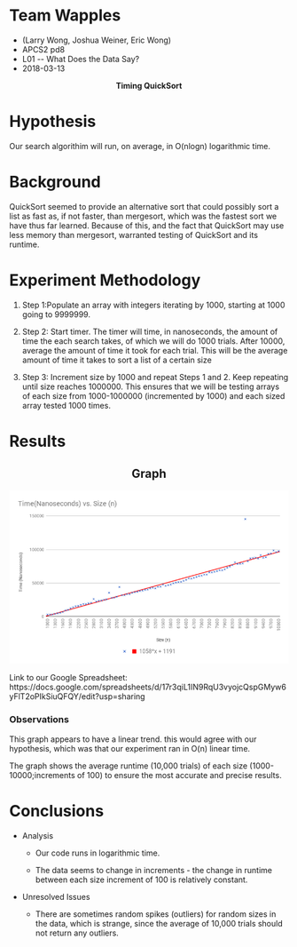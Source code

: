 # Team Wapples
<ul>
<li> (Larry Wong, Joshua Weiner, Eric Wong)</li>
 <li> APCS2 pd8</li>
 <li>L01 -- What Does the Data Say?</li>
<li>2018-03-13</li>
	
</ul>
<p align="center">
<b>Timing QuickSort</b>
</p>

# Hypothesis
<p> Our search algorithim will run, on average, in O(nlogn) logarithmic time. </P>

# Background
<p> QuickSort seemed to provide an alternative sort that could possibly sort a list as fast as, if not faster, than mergesort, which was the fastest sort we have thus far learned. Because of this, and the fact that QuickSort may use less memory than mergesort, warranted testing of QuickSort and its runtime.</p>

# Experiment Methodology
<ol>
	<li>  <p> Step 1:Populate an array with integers iterating by 1000, starting at 1000 going to 9999999.</p> </li>
	<li>  <p> Step 2: Start timer. The timer will time, in nanoseconds, the amount of time the each search takes, of which we will do 1000 trials. After 10000, average the amount of time it took for each trial. This will be the average amount of time it takes to sort a list of a certain size</p> </li>
	<li>  <p> Step 3: Increment size by 1000 and repeat Steps 1 and 2. Keep repeating until size reaches 1000000. This ensures that we will be testing arrays of each size from 1000-1000000 (incremented by 1000) and each sized array tested 1000 times. </p> </li>

</ol>

# Results
<h2 align="center"> Graph </h2>
    <img src="https://github.com/LarWong/WalkingInAWeinerWongerland/blob/master/graph.png" >
    <p> Link to our Google Spreadsheet: https://docs.google.com/spreadsheets/d/17r3qiL1IN9RqU3vyojcQspGMyw6yFlT2oPIkSiuQFQY/edit?usp=sharing</p>
<h3> Observations </h3>
<p> This graph appears to have a linear trend. this would agree with our hypothesis, which was that our experiment ran in O(n) linear time. </p>
<p> The graph shows the average runtime (10,000 trials) of each size (1000-10000;increments of 100) to ensure the most accurate and precise results. </p>

# Conclusions
<ul>
	<li> Analysis </li>
	     <ul>
		<li> <p>Our code runs in logarithmic time.</p> </li>
		<li> <p>The data seems to change in increments - the change in runtime between each size increment of 100 is relatively constant.</p> </li>
	     </ul>
	<li> Unresolved Issues </li>
	     <ul>
		<li> <p> There are sometimes random spikes (outliers) for random sizes in the data, which is strange, since the average of 10,000 trials should not return any outliers. </p> </li>
	     </ul>
</ul>
